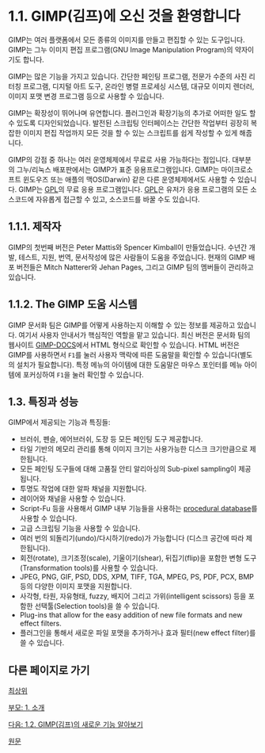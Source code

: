 # 1.1. GIMP(김프)에 오신 것을 환영합니다
GIMP는 여러 플랫폼에서 모든 종류의 이미지를 만들고 편집할 수 있는 도구입니다. GIMP는 그누 이미지 편집 프로그램(GNU Image Manipulation Program)의 약자이기도 합니다.

GIMP는 많은 기능을 가지고 있습니다. 간단한 페인팅 프로그램, 전문가 수준의 사진 리터칭 프로그램, 디지털 아트 도구, 온라인 병렬 프로세싱 시스템, 대규모 이미지 렌더러, 이미지 포맷 변경 프로그램 등으로 사용할 수 있습니다. 

GIMP는 확장성이 뛰어나며 유연합니다. 플러그인과 확장기능의 추가로 어떠한 일도 할 수 있도록 디자인되었습니다. 발전된 스크립팅 인터페이스는 간단한 작업부터 굉장히 복잡한 이미지 편집 작업까지 모든 것을 할 수 있는 스크립트를 쉽게 작성할 수 있게 해줍니다.

GIMP의 강점 중 하나는 여러 운영체제에서 무료로 사용 가능하다는 점입니다. 대부분의 그누/리눅스 배포판에서는 GIMP가 표준 응용프로그램입니다. GIMP는 마이크로소프트 윈도우즈 또는 애플의 맥OS(Darwin) 같은 다른 운영체제에서도 사용할 수 있습니다. GIMP는 [GPL](https://www.gnu.org/licenses/gpl-3.0.html)의 무료 응용 프로그램입니다. [GPL](https://www.gnu.org/licenses/gpl-3.0.html)은 유저가 응용 프로그램의 모든 소스코드에 자유롭게 접근할 수 있고, 소스코드를 바꿀 수도 있습니다.

## 1.1.1. 제작자
GIMP의 첫번째 버전은 Peter Mattis와 Spencer Kimball이 만들었습니다. 수년간 개발, 테스트, 지원, 번역, 문서작성에 많은 사람들이 도움을 주었습니다. 현재의 GIMP 배포 버전들은 Mitch Natterer와 Jehan Pages, 그리고 GIMP 팀의 멤버들이 관리하고 있습니다.

## 1.1.2. The GIMP 도움 시스템
GIMP 문서화 팀은 GIMP를 어떻게 사용하는지 이해할 수 있는 정보를 제공하고 있습니다. 여기서 사용자 안내서가 핵심적인 역할을 맡고 있습니다. 최신 버전은 문서화 팀의 웹사이트 [GIMP-DOCS](https://www.gimp.org/docs/)에서 HTML 형식으로 확인할 수 있습니다. HTML 버전은 GIMP를 사용하면서 `F1`를 눌러 사용자 맥락에 따른 도움말을 확인할 수 있습니다(별도의 설치가 필요합니다). 특정 메뉴의 아이템에 대한 도움말은 마우스 포인터를 메뉴 아이템에 포커싱하여 `F1`을 눌러 확인할 수 있습니다.

## 1.3. 특징과 성능
GIMP에서 제공되는 기능과 특징들:
- 브러쉬, 펜슬, 에어브러쉬, 도장 등 모든 페인팅 도구 제공합니다.
- 타일 기반의 메모리 관리를 통해 이미지 크기는 사용가능한 디스크 크기만큼으로 제한됩니다.
- 모든 페인팅 도구들에 대해 고품질 안티 알리아싱의 Sub-pixel sampling이 제공됩니다.
- 투명도 작업에 대한 알파 채널을 지원합니다.
- 레이어와 채널을 사용할 수 있습니다.
- Script-Fu 등을 사용해서 GIMP 내부 기능들을 사용하는 [procedural database](https://www.gimp.org/docs/python/procedural-database.html)를 사용할 수 있습니다.
- 고급 스크립팅 기능을 사용할 수 있습니다.
- 여러 번의 되돌리기(undo)/다시하기(redo)가 가능합니다 (디스크 공간에 따라 제한됩니다).
- 회전(rotate), 크기조정(scale), 기울이기(shear), 뒤집기(flip)을 포함한 변형 도구(Transformation tools)를 사용할 수 있습니다.
- JPEG, PNG, GIF, PSD, DDS, XPM, TIFF, TGA, MPEG, PS, PDF, PCX, BMP 등의 다양한 이미지 포맷을 지원합니다.
- 사각형, 타원, 자유형태, fuzzy, 배지어 그리고 가위(intelligent scissors) 등을 포함한 선택툴(Selection tools)을 쓸 수 있습니다.
- Plug-ins that allow for the easy addition of new file formats and new effect filters.
- 플러그인을 통해서 새로운 파일 포맷을 추가하거나 효과 필터(new effect filter)를 쓸 수 있습니다.

## 다른 페이지로 가기
[최상위](./00-home.md)

[부모: 1. 소개](./01-00-introduction.md)

[다음: 1.2. GIMP(김프)의 새로운 기능 알아보기](./01-02-whats-new-in-gimp.md)

[원문](https://docs.gimp.org/2.10/ko/introduction.html)